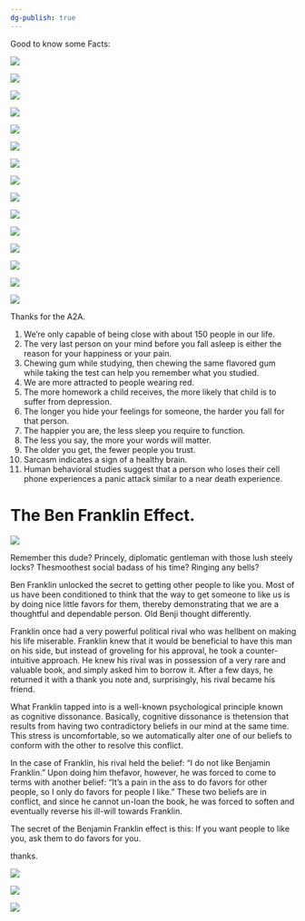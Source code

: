 ```yaml
---
dg-publish: true
---
```

Good to know some Facts:

![](https://qph.cf2.quoracdn.net/main-qimg-caad20bed13f0bedc27182de1de1c41b-lq)

![](https://qph.cf2.quoracdn.net/main-qimg-5b35b318310e1e760c47ec9cda2d30a5-lq)

![](https://qph.cf2.quoracdn.net/main-qimg-920eb62d8b88e466fe15935cb6379bc4-lq)

![](https://qph.cf2.quoracdn.net/main-qimg-c0505df5442a4c57f92d2f6fde556d10-lq)

![](https://qph.cf2.quoracdn.net/main-qimg-a17bc085ca964b9bff64f9f6aebbd906-lq)

![](https://qph.cf2.quoracdn.net/main-qimg-a62b88bd442914c67a5c751cdd6a80d6-lq)

![](https://qph.cf2.quoracdn.net/main-qimg-a538f62bc32f6b26e346717de6d66306-lq)

![](https://qph.cf2.quoracdn.net/main-qimg-43bc949c73f86e681785d2ec990fb6a2-lq)

![](https://qph.cf2.quoracdn.net/main-qimg-38851cb90aacc0ddd3d99e19498b85bb-lq)

![](https://qph.cf2.quoracdn.net/main-qimg-55470f1dcefb06442d4854bfb054b5f2-lq)

![](https://qph.cf2.quoracdn.net/main-qimg-9468a81b5a57b3a7ad54abb5fb6eda08-lq)

![](https://qph.cf2.quoracdn.net/main-qimg-1aec93b50e75a1a4f07cf2be6206c1b5-lq)

![](https://qph.cf2.quoracdn.net/main-qimg-5565d99979eadcc806f966cd3bd09a12-lq)

![](https://qph.cf2.quoracdn.net/main-qimg-d47308f6d12ae6e7901096b8e9a1bb5f-lq)

![](https://qph.cf2.quoracdn.net/main-qimg-c40351dd17afa8fc204863a7be7bd602-lq)

Thanks for the A2A.

1.  We’re only capable of being close with about 150 people in our life.
2.  The very last person on your mind before you fall asleep is either the reason for your happiness or your pain.
3.  Chewing gum while studying, then chewing the same flavored gum while taking the test can help you remember what you studied.
4.  We are more attracted to people wearing red.
5.  The more homework a child receives, the more likely that child is to suffer from depression.
6.  The longer you hide your feelings for someone, the harder you fall for that person.
7.  The happier you are, the less sleep you require to function.
8.  The less you say, the more your words will matter.
9.  The older you get, the fewer people you trust.
10.  Sarcasm indicates a sign of a healthy brain.
11.  Human behavioral studies suggest that a person who loses their cell phone experiences a panic attack similar to a near death experience.

# The Ben Franklin Effect.

![](https://qph.cf2.quoracdn.net/main-qimg-b84c004713c80664e2153bafe4bd9354-lq)

Remember this dude? Princely, diplomatic gentleman with those lush steely locks? Thesmoothest social badass of his time? Ringing any bells?

Ben Franklin unlocked the secret to getting other people to like you. Most of us have been conditioned to think that the way to get someone to like us is by doing nice little favors for them, thereby demonstrating that we are a thoughtful and dependable person. Old Benji thought differently.

Franklin once had a very powerful political rival who was hellbent on making his life miserable. Franklin knew that it would be beneficial to have this man on his side, but instead of groveling for his approval, he took a counter-intuitive approach. He knew his rival was in possession of a very rare and valuable book, and simply asked him to borrow it. After a few days, he returned it with a thank you note and, surprisingly, his rival became his friend.

What Franklin tapped into is a well-known psychological principle known as cognitive dissonance. Basically, cognitive dissonance is thetension that results from having two contradictory beliefs in our mind at the same time. This stress is uncomfortable, so we automatically alter one of our beliefs to conform with the other to resolve this conflict.

In the case of Franklin, his rival held the belief: “I do not like Benjamin Franklin.” Upon doing him thefavor, however, he was forced to come to terms with another belief: “It’s a pain in the ass to do favors for other people, so I only do favors for people I like.” These two beliefs are in conflict, and since he cannot un-loan the book, he was forced to soften and eventually reverse his ill-will towards Franklin.

The secret of the Benjamin Franklin effect is this: If you want people to like you, ask them to do favors for you.

thanks.

![](https://qph.cf2.quoracdn.net/main-qimg-15986ca1e7d53e48e18912b81917f183-lq)

![](https://qph.cf2.quoracdn.net/main-qimg-ac2127f08c19f257bcbe777790a28b70-lq)

![](https://qph.cf2.quoracdn.net/main-qimg-38991859d21b458c0608d41f4652986f-lq)
